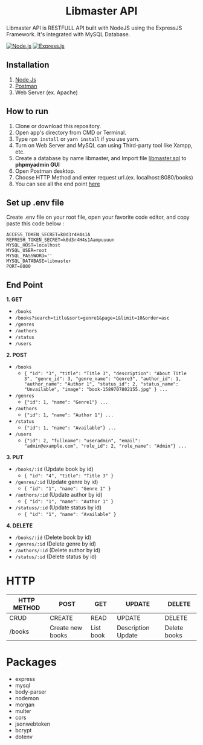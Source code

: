 <h1 align="center">Libmaster API</h1>

Libmaster API is RESTFULL API built with NodeJS using the ExpressJS Framework.
It's integrated with MySQL Database.

[![Node.js](https://img.shields.io/badge/Node.js-v.12.16.2-grey.svg?style=rounded-square)](https://nodejs.org/)
[![Express.js](https://img.shields.io/badge/Express.js-4.17.1-blue.svg?style=rounded-square)](https://expressjs.com/en/starter/installing.html)

## Installation

1. [Node Js](https://nodejs.org/)
2. [Postman](https://www.postman.com/)
3. Web Server (ex. Apache)

## How to run

1. Clone or download this repository.
2. Open app's directory from CMD or Terminal.
3. Type `npm install` or `yarn install` if you use yarn.
4. Turn on Web Server and MySQL can using Third-party tool like Xampp, etc.
5. Create a database by name libmaster, and Import file [libmaster.sql](libmaster.sql) to **phpmyadmin GUI**
6. Open Postman desktop.
7. Choose HTTP Method and enter request url.(ex. localhost:8080/books)
8. You can see all the end point [here](#end-point)

## Set up .env file

Create .env file on your root file, open your favorite code editor, and copy paste this code below :

```
ACCESS_TOKEN_SECRET=k0d3r4H4s1A
REFRESH_TOKEN_SECRET=k0d3r4H4s1Aampuuuun
MYSQL_HOST=localhost
MYSQL_USER=root
MYSQL_PASSWORD=''
MYSQL_DATABASE=libmaster
PORT=8080
```

## End Point

**1. GET**

- `/books`
- `/books?search=title&sort=genre1&page=1&limit=10&order=asc`
- `/genres`
- `/authors`
- `/status`
- `/users`

**2. POST**

- `/books`
  - `{ "id": "3", "title": "Title 3", "description": "About Title 3", "genre_id": 3, "genre_name": "Genre3", "author_id": 1, "author_name": "Author 1", "status_id": 2, "status_name": "Unvailable", "image": "book-1589707802155.jpg" } ...`
- `/genres`
  - `{"id": 1, "name": "Genre1"} ...`
- `/authors`
  - `{"id": 1, "name": "Author 1"} ...`
- `/status`
  - `{"id": 1, "name": "Available"} ...`
- `/users`
  - `{"id": 2, "fullname": "useradmin", "email": "admin@example.com", "role_id": 2, "role_name": "Admin"} ...`

**3. PUT**

- `/books/:id` (Update book by id)
  - `{ "id": "4", "title": "Title 3" }`
- `/genres/:id` (Update genre by id)
  - `{ "id": "1", "name": "Genre 1" }`
- `/authors/:id` (Update author by id)
  - `{ "id": "1", "name": "Author 1" }`
- `/statuss/:id` (Update status by id)
  - `{ "id": "1", "name": "Available" }`

**4. DELETE**

- `/books/:id` (Delete book by id)
- `/genres/:id` (Delete genre by id)
- `/authors/:id` (Delete author by id)
- `/status/:id` (Delete status by id)

# HTTP

| HTTP METHOD | POST             | GET       | UPDATE             | DELETE       |
| ----------- | ---------------- | --------- | ------------------ | ------------ |
| CRUD        | CREATE           | READ      | UPDATE             | DELETE       |
| /books      | Create new books | List book | Description Update | Delete books |

# Packages

- express
- mysql
- body-parser
- nodemon
- morgan
- multer
- cors
- jsonwebtoken
- bcrypt
- dotenv
